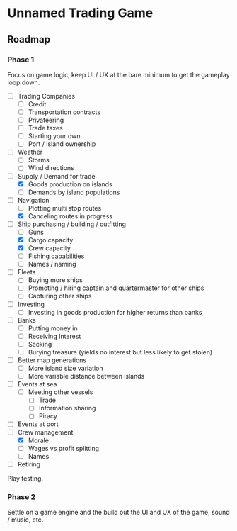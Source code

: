 # Unnamed Trading Game

## Roadmap

### Phase 1

Focus on game logic, keep UI / UX at the bare minimum to get the gameplay loop down.

- [ ] Trading Companies
    - [ ] Credit
    - [ ] Transportation contracts
    - [ ] Privateering
    - [ ] Trade taxes
    - [ ] Starting your own 
    - [ ] Port / island ownership
- [ ] Weather
    - [ ] Storms
    - [ ] Wind directions
- [ ] Supply / Demand for trade
    - [x] Goods production on islands
    - [ ] Demands by island populations
- [ ] Navigation
    - [ ] Plotting multi stop routes
    - [x] Canceling routes in progress
- [ ] Ship purchasing / building / outfitting
    - [ ] Guns
    - [x] Cargo capacity
    - [x] Crew capacity
    - [ ] Fishing capabilities
    - [ ] Names / naming
- [ ] Fleets
    - [ ] Buying more ships 
    - [ ] Promoting / hiring captain and quartermaster for other ships
    - [ ] Capturing other ships
- [ ] Investing
    - [ ] Investing in goods production for higher returns than banks
- [ ] Banks
    - [ ] Putting money in
    - [ ] Receiving Interest
    - [ ] Sacking
    - [ ] Burying treasure (yields no interest but less likely to get stolen)
- [ ] Better map generations
    - [ ] More island size variation
    - [ ] More variable distance between islands
- [ ] Events at sea
    - [ ] Meeting other vessels
        - [ ] Trade
        - [ ] Information sharing
        - [ ] Piracy
- [ ] Events at port
- [ ] Crew management
    - [x] Morale
    - [ ] Wages vs profit splitting
    - [ ] Names
- [ ] Retiring

Play testing.

### Phase 2

Settle on a game engine and the build out the UI and UX of the game, sound / music, etc.
